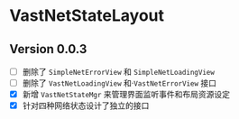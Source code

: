 # VastNetStateLayout

## Version 0.0.3

- [ ] 删除了 `SimpleNetErrorView` 和 `SimpleNetLoadingView`
- [ ] 删除了 `VastNetLoadingView` 和·`VastNetErrorView` 接口
- [x] 新增 `VastNetStateMgr` 来管理界面监听事件和布局资源设定
- [x] 针对四种网络状态设计了独立的接口